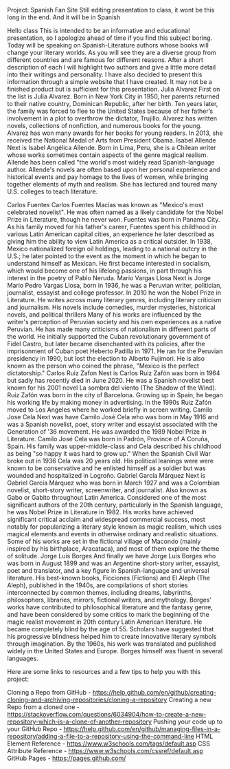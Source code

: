 Project: Spanish Fan Site
Still editing presentation to class, it wont be this long in the end. And it will be in Spanish

Hello class 
This is intended to be an informative and educational presentation, so I apologize ahead of time if you find this subject boring. 
Today will be speaking on Spanish-Literature authors whose books will change your literary worlds. As you will see they are a diverse group from different countries and are famous for different reasons. After a short description of each I will highlight two authors and give a little more detail into their writings and personality.
I have also decided to present this information through a simple website that I have created. It may not be a finished product but is sufficient for this presentation.
Julia Alvarez
First on the list is Julia Alvarez. Born in New York City in 1950, her parents returned to their native country, Dominican Republic, after her birth.  Ten years later, the family was forced to flee to the United States because of her father’s involvement in a plot to overthrow the dictator, Trujillo. 
Alvarez has written novels, collections of nonfiction, and numerous books for the young.
Alvarez has won many awards for her books for young readers.  In 2013, she received the National Medal of Arts from President Obama.
Isabel Allende
Next is Isabel Angélica Allende. Born in Lima, Peru, she is a Chilean writer whose works sometimes contain aspects of the genre magical realism. Allende has been called "the world's most widely read Spanish-language author. Allende's novels are often based upon her personal experience and historical events and pay homage to the lives of women, while bringing together elements of myth and realism. She has lectured and toured many U.S. colleges to teach literature. 

Carlos Fuentes
Carlos Fuentes Macías was known as "Mexico's most celebrated novelist". He was often named as a likely candidate for the Nobel Prize in Literature, though he never won.
Fuentes was born in Panama City. As his family moved for his father's career, Fuentes spent his childhood in various Latin American capital cities, an experience he later described as giving him the ability to view Latin America as a critical outsider. 
In 1938, Mexico nationalized foreign oil holdings, leading to a national outcry in the U.S.; he later pointed to the event as the moment in which he began to understand himself as Mexican. He first became interested in socialism, which would become one of his lifelong passions, in part through his interest in the poetry of Pablo Neruda. 
Mario Vargas Llosa
Next is Jorge Mario Pedro Vargas Llosa, born in 1936, he was a Peruvian writer, politician, journalist, essayist and college professor. 
 In 2010 he won the Nobel Prize in Literature.
He writes across many literary genres, including literary criticism and journalism. His novels include comedies, murder mysteries, historical novels, and political thrillers
Many of his works are influenced by the writer's perception of Peruvian society and his own experiences as a native Peruvian.  He has made many criticisms of nationalism in different parts of the world. 
He initially supported the Cuban revolutionary government of Fidel Castro, but later became disenchanted with its policies, after the imprisonment of Cuban poet Heberto Padilla in 1971.
He ran for the Peruvian presidency in 1990, but lost the election to Alberto Fujimori. He is also known as the person who coined the phrase, "Mexico is the perfect dictatorship."
Carlos Ruiz Zafon
Nest is Carlos Ruiz Zafón was born in 1964 but sadly has recently died in June 2020. He was a Spanish novelist best known for his 2001 novel La sombra del viento (The Shadow of the Wind).
Ruiz Zafón was born in the city of Barcelona. Growing up in Spain, he began his working life by making money in advertising. In the 1990s Ruiz Zafón moved to Los Angeles where he worked briefly in screen writing. 
Camilo Jose Cela
Next was have Camilo José Cela who was born in May 1916  and was a Spanish novelist, poet, story writer and essayist associated with the Generation of '36 movement.
He was awarded the 1989 Nobel Prize in Literature.
Camilo José Cela was born in Padrón, Province of A Coruña, Spain. 
His family was upper-middle-class and Cela described his childhood as being "so happy it was hard to grow up."
When the Spanish Civil War broke out in 1936 Cela was 20 years old. His political leanings were were known to be conservative and he enlisted himself as a soldier but was wounded and hospitalized in Logroño.
Gabriel García Márquez
Next is Gabriel García Márquez who was born in March 1927 and was a Colombian novelist, short-story writer, screenwriter, and journalist. Also known as Gabo or Gabito throughout Latin America. Considered one of the most significant authors of the 20th century, particularly in the Spanish language, he was Nobel Prize in Literature in 1982. 
His works have achieved significant critical acclaim and widespread commercial success, most notably for popularizing a literary style known as magic realism, which uses magical elements and events in otherwise ordinary and realistic situations. Some of his works are set in the fictional village of Macondo (mainly inspired by his birthplace, Aracataca), and most of them explore the theme of solitude.
Jorge Luis Borges
And finally we have Jorge Luis Borges who was born in August 1899 and was an Argentine short-story writer, essayist, poet and translator, and a key figure in Spanish-language and universal literature. His best-known books, Ficciones (Fictions) and El Aleph (The Aleph), published in the 1940s, are compilations of short stories interconnected by common themes, including dreams, labyrinths, philosophers, libraries, mirrors, fictional writers, and mythology. 
Borges' works have contributed to philosophical literature and the fantasy genre, and have been considered by some critics to mark the beginning of the magic realist movement in 20th century Latin American literature. 
He became completely blind by the age of 55. Scholars have suggested that his progressive blindness helped him to create innovative literary symbols through imagination. By the 1960s, his work was translated and published widely in the United States and Europe. Borges himself was fluent in several languages.

Here are some links to resources and a few tips to help you with this project:

Cloning a Repo from GitHub - https://help.github.com/en/github/creating-cloning-and-archiving-repositories/cloning-a-repository
Creating a new Repo from a cloned one - https://stackoverflow.com/questions/6034904/how-to-create-a-new-repository-which-is-a-clone-of-another-repository
Pushing your code up to your GitHub Repo - https://help.github.com/en/github/managing-files-in-a-repository/adding-a-file-to-a-repository-using-the-command-line
HTML Element Reference - https://www.w3schools.com/tags/default.asp
CSS Attribute Reference - https://www.w3schools.com/cssref/default.asp
GitHub Pages - https://pages.github.com/
